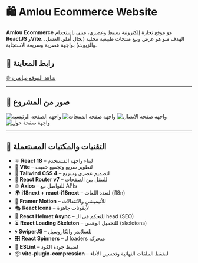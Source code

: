 # 🛍️ Amlou Ecommerce Website

**Amlou Ecommerce** هو موقع تجارة إلكترونية بسيط وعصري، مبني باستخدام **ReactJS** و**Vite**. الهدف منو هو عرض وبيع منتجات طبيعية محلية (بحال أملو، العسل، والزيوت) بواجهة عصرية وسريعة الاستجابة.

## 🔗 رابط المعاينة

[🌐 شاهد الموقع مباشرة](https://amlou-ecommerce-website.vercel.app/) 

---

## 📸 صور من المشروع



![واجهة الصفحة الرئيسية](public/home.jpeg)
![واجهة صفحة المنتجات](public/products.jpeg)
![واجهة صفحة الاتصال](public/contact.jpeg)
![واجهة صفحة حول](public/about.jpeg)

---

## 🧰 التقنيات والمكتبات المستعملة

- ⚛️ **React 18** – لبناء واجهة المستخدم
- 🚀 **Vite** – لتطوير سريع وتجميع خفيف
- 🎨 **Tailwind CSS 4** – لتصميم عصري وسريع
- 🔄 **React Router v7** – للتنقل بين الصفحات
- 🌐 **Axios** – للتواصل مع APIs
- 🌍 **i18next + react-i18next** – لتعدد اللغات (i18n)
- 🧠 **Framer Motion** – للأنيميشن والانتقالات
- 🎭 **React Icons** – لأيقونات جاهزة
- 🧪 **React Helmet Async** – للتحكم في الـ head (SEO)
- ⏳ **React Loading Skeleton** – للتحميل الوهمي (skeletons)
- 🌀 **SwiperJS** – للسلايدر والكاروسيل
- 🎛️ **React Spinners** – لـ loaders متحركة
- 🧪 **ESLint** – لضبط جودة الكود
- 📦 **vite-plugin-compression** – لضغط الملفات النهائية وتحسين الأداء


